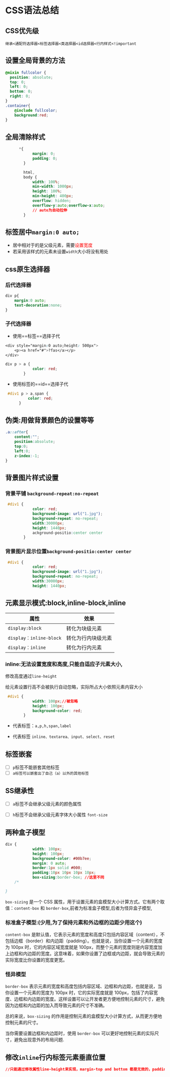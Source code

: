 # CSS语法总结

## CSS优先级

`继承<通配符选择器<标签选择器<类选择器<id选择器<行内样式<!important`

## 设置全局背景的方法
```scss
@mixin fullcolor {
  position: absolute;
  top: 0;
  left: 0;
  bottom: 0;
  right: 0;
}
.container{
    @include fullcolor;
    background:red;
}
```
## 全局清除样式

```css
      *{
            margin: 0;
            padding: 0;
        }

        html,
        body {
            width: 100%;
            min-width: 1000px;
            height: 100%;
            min-height: 400px;
            overflow: hidden; 
            overflow-y:auto;overflow-x:auto;
            // auto为自动拉伸
        }
```
## 标签居中`margin:0 auto;`

- 居中相对于的是父级元素，需要<font color=red>设置宽度</font > 
- 若采用该样式的元素未设置`width`大小将没有用处

## css原生选择器
### 后代选择器

```css
div p{
    margin:0 auto;
    text-decoration:none;
}
```

### 子代选择器

- 使用==标签==选择子代

```css
<div style="margin:0 auto;height: 500px">
    <p><a href="#">?fas</a></p>
</div>
```

```css
div p > a {
            color: red;
        }
```

- 使用标签的==id==选择子代
```css
 #div1 p > a,span {
          color: red;
      }
```

## 伪类:用做背景颜色的设置等等

```css
.a::after{
    content:"";
    position:absolute;
    top:0;
    left:0;
    z-index:-1;
}
```

## 背景图片样式设置
### 背景平铺 `background-repeat:no-repeat`

```css
 #div1 {
            color: red;
            background-image: url("1.jpg");
            background-repeat: no-repeat;
            width:30000px;
            height: 1440px;
            ackground-positio:center center
        }
```

### 背景图片显示位置`background-positio:center center`

```css
 #div1 {
            color: red;
            background-image: url("1.jpg");
            background-repeat: no-repeat;
            width:30000px;
            height: 1440px;
```

## 元素显示模式:block,inline-block,inline
| 属性                    | 效果               |
| ----------------------- | ------------------ |
| `display:block`         | 转化为块级元素     |
| `display：inline-block` | 转化为行内块级元素 |
| `display：inline`       | 转化为行内元素     |
### inline:无法设置宽度和高度,只能自适应子元素大小,
修改高度通过`line-height`

给元素设置行高不会被执行自动忽略，实际所占大小依照元素内容大小
```css
 #div1 {
            width: 100px;//被忽略
            height: 100px;
            background-color: red;  
        }
```

- 代表标签：`a,p,h,span,label`

- 代表标签 `inline、textarea、input、select、reset`
## 标签嵌套 

- [ ] `p`标签不能嵌套其他标签
- [ ] `a标签可以嵌套出了自己（a）以外的其他标签`

## SS继承性

- [ ] `a`标签不会继承父级元素的颜色属性
- [ ] `h`标签不会继承父级元素字体大小属性 `font-size`


## 两种盒子模型

```css
div {
            width: 100px;
            height: 100px;
            background-color: #00b7ee;
            margin: 0 auto;
            border:1px solid #000;
            padding:10px 10px 10px 10px;
            box-sizing:border-box; //这里不同
    /*

}
```

`box-sizing` 是一个 CSS 属性，用于设置元素的盒模型大小计算方式。它有两个取值：`content-box` 和 `border-box`,前者为标准盒子模型,后者为怪异盒子模型,

### 标准盒子模型:(少用,为了保持元素和外边框的边距少用这个)

 `content-box` 是默认值，它表示元素的宽度和高度只包括内容区域（content），不包括边框（border）和内边距（padding）。也就是说，当你设置一个元素的宽度为 100px 时，它的内容区域宽度就是 100px，而整个元素的宽度则是内容宽度加上边框和内边距的宽度。这意味着，如果你设置了边框或内边距，就会导致元素的实际宽度比你设置的宽度更宽。

### 怪异模型
`border-box` 表示元素的宽度和高度包括内容区域、边框和内边距，也就是说，当你设置一个元素的宽度为 100px 时，它的实际宽度就是 100px，包括了内容宽度、边框和内边距的宽度。这样设置可以让开发者更方便地控制元素的尺寸，避免因为边框和内边距的加入而导致元素的尺寸不准确。

总的来说，`box-sizing` 的作用是控制元素的盒模型大小计算方式，从而更方便地控制元素的尺寸。

当你需要设置边框和内边距时，使用 `border-box` 可以更好地控制元素的实际尺寸，避免出现意外的布局问题.



## 修改`inline`行内标签元素垂直位置

```css
//只能通过修改属性line-height来实现，margin-top and bottom 都是无效的，padding也是无效的
```



